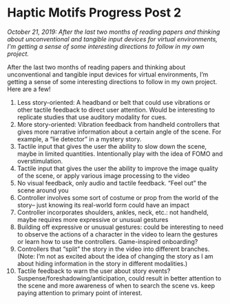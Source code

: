 # Haptic Motifs Progress Post 2

*October 21, 2019: After the last two months of reading papers and thinking about unconventional and tangible input devices for virtual environments, I'm getting a sense of some interesting directions to follow in my own project.*

After the last two months of reading papers and thinking about unconventional and tangible input devices for virtual environments, I’m getting a sense of some interesting directions to follow in my own project. Here are a few!

1. Less story-oriented: A headband or belt that could use vibrations or other tactile feedback to direct user attention. Would be interesting to replicate studies that use auditory modality for cues.
2. More story-oriented: Vibration feedback from handheld controllers that gives more narrative information about a certain angle of the scene. For example, a “lie detector” in a mystery story.
3. Tactile input that gives the user the ability to slow down the scene, maybe in limited quantities. Intentionally play with the idea of FOMO and overstimulation.
4. Tactile input that gives the user the ability to improve the image quality of the scene, or apply various image processing to the video
5. No visual feedback, only audio and tactile feedback. “Feel out” the scene around you
6. Controller involves some sort of costume or prop from the world of the story– just knowing its real-world form could have an impact
7. Controller incorporates shoulders, ankles, neck, etc.: not handheld, maybe requires more expressive or unusual gestures
8. Building off expressive or unusual gestures: could be interesting to need to observe the actions of a character in the video to learn the gestures or learn how to use the controllers. Game-inspired onboarding?
9. Controllers that “split” the story in the video into different branches. (Note: I’m not as excited about the idea of changing the story as I am about hiding information in the story in different modalities.)
10. Tactile feedback to warn the user about story events? Suspense/foreshadowing/anticipation, could result in better attention to the scene and more awareness of when to search the scene vs. keep paying attention to primary point of interest.
